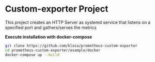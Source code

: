 # Custom-exporter Project

This project creates an HTTP Server as systemd service that listens on a specified port and gathers/serves the metrics 

**Execute installation with docker-compose**
```sh
git clone https://github.com/kloia/prometheus-custom-exporter
cd prometheus-custom-exporter/example/docker
docker-compose up --build
```
